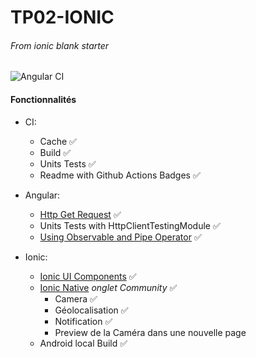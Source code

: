 # TP02-IONIC

###### From _ionic blank starter_
![Angular CI](https://github.com/dylandre/TP02-Ionic/workflows/Angular%20CI/badge.svg)

#### Fonctionnalités

- CI:
    - Cache :white_check_mark:
    - Build :white_check_mark:
    - Units Tests :white_check_mark:
    - Readme with Github Actions Badges :white_check_mark:

- Angular:
    - [Http Get Request](https://angular.io/guide/http) :white_check_mark:
    - Units Tests with HttpClientTestingModule :white_check_mark:
    - [Using Observable and Pipe Operator](https://www.learnrxjs.io/) :white_check_mark:
    
- Ionic:
    - [Ionic UI Components](https://ionicframework.com/docs/components) :white_check_mark:
    - [Ionic Native](https://ionicframework.com/docs/native) *onglet Community* :white_check_mark:
        - Camera :white_check_mark:
        - Géolocalisation :white_check_mark:
        - Notification :white_check_mark:
        - Preview de la Caméra dans une nouvelle page
    - Android local Build :white_check_mark:
